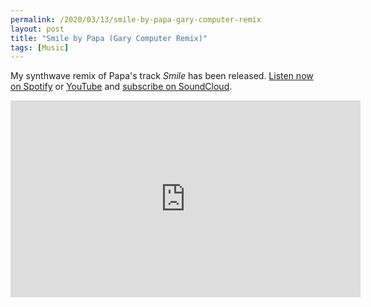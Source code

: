 ```yaml
---
permalink: /2020/03/13/smile-by-papa-gary-computer-remix
layout: post
title: "Smile by Papa (Gary Computer Remix)"
tags: [Music]
---
```

My synthwave remix of Papa's track *Smile* has been released. [Listen now on Spotify](https://open.spotify.com/artist/7yIi79PHja90ZD8glwmb09) or [YouTube](https://www.youtube.com/watch?v=lipBtUipNpU) and [subscribe on SoundCloud](https://soundcloud.com/garycomputer).

<p style="text-align: center">
<iframe width="560" height="315" src="https://www.youtube.com/embed/lipBtUipNpU" frameborder="0" allow="accelerometer; autoplay; encrypted-media; gyroscope; picture-in-picture" allowfullscreen></iframe>
</p>
